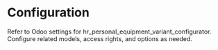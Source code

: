 # Configuration

Refer to Odoo settings for hr_personal_equipment_variant_configurator. Configure related models, access rights, and options as needed.
